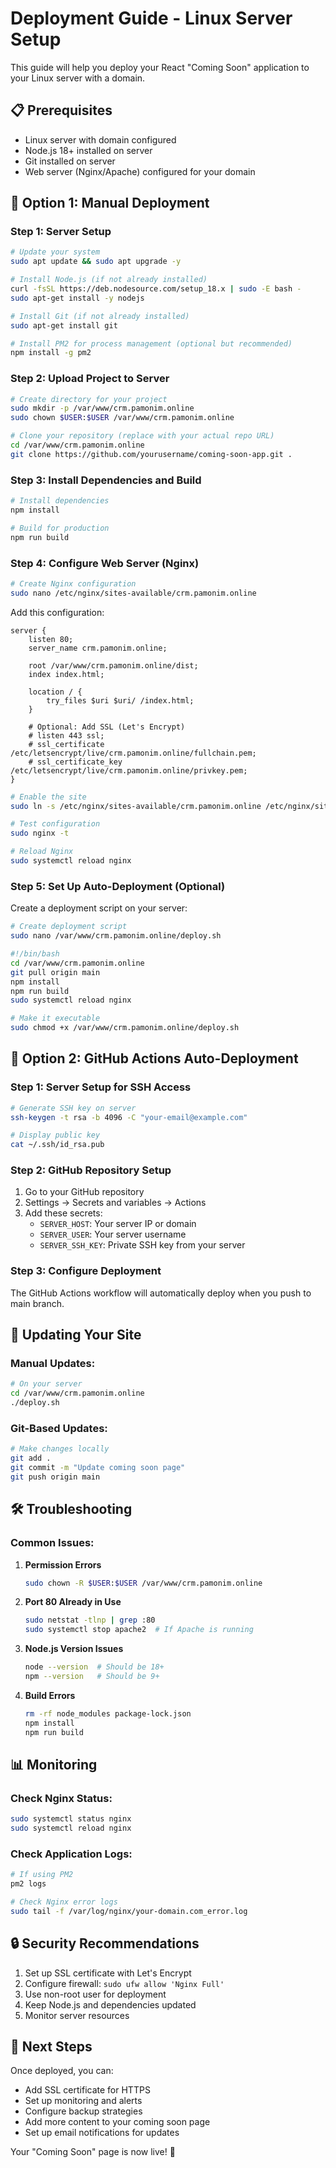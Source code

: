 # Deployment Guide - Linux Server Setup

This guide will help you deploy your React "Coming Soon" application to your Linux server with a domain.

## 📋 Prerequisites

- Linux server with domain configured
- Node.js 18+ installed on server
- Git installed on server
- Web server (Nginx/Apache) configured for your domain

## 🚀 Option 1: Manual Deployment

### Step 1: Server Setup
```bash
# Update your system
sudo apt update && sudo apt upgrade -y

# Install Node.js (if not already installed)
curl -fsSL https://deb.nodesource.com/setup_18.x | sudo -E bash -
sudo apt-get install -y nodejs

# Install Git (if not already installed)
sudo apt-get install git

# Install PM2 for process management (optional but recommended)
npm install -g pm2
```

### Step 2: Upload Project to Server
```bash
# Create directory for your project
sudo mkdir -p /var/www/crm.pamonim.online
sudo chown $USER:$USER /var/www/crm.pamonim.online

# Clone your repository (replace with your actual repo URL)
cd /var/www/crm.pamonim.online
git clone https://github.com/yourusername/coming-soon-app.git .
```

### Step 3: Install Dependencies and Build
```bash
# Install dependencies
npm install

# Build for production
npm run build
```

### Step 4: Configure Web Server (Nginx)
```bash
# Create Nginx configuration
sudo nano /etc/nginx/sites-available/crm.pamonim.online
```

Add this configuration:
```nginx
server {
    listen 80;
    server_name crm.pamonim.online;

    root /var/www/crm.pamonim.online/dist;
    index index.html;

    location / {
        try_files $uri $uri/ /index.html;
    }

    # Optional: Add SSL (Let's Encrypt)
    # listen 443 ssl;
    # ssl_certificate /etc/letsencrypt/live/crm.pamonim.online/fullchain.pem;
    # ssl_certificate_key /etc/letsencrypt/live/crm.pamonim.online/privkey.pem;
}
```

```bash
# Enable the site
sudo ln -s /etc/nginx/sites-available/crm.pamonim.online /etc/nginx/sites-enabled/

# Test configuration
sudo nginx -t

# Reload Nginx
sudo systemctl reload nginx
```

### Step 5: Set Up Auto-Deployment (Optional)
Create a deployment script on your server:
```bash
# Create deployment script
sudo nano /var/www/crm.pamonim.online/deploy.sh
```

```bash
#!/bin/bash
cd /var/www/crm.pamonim.online
git pull origin main
npm install
npm run build
sudo systemctl reload nginx
```

```bash
# Make it executable
sudo chmod +x /var/www/crm.pamonim.online/deploy.sh
```

## 🚀 Option 2: GitHub Actions Auto-Deployment

### Step 1: Server Setup for SSH Access
```bash
# Generate SSH key on server
ssh-keygen -t rsa -b 4096 -C "your-email@example.com"

# Display public key
cat ~/.ssh/id_rsa.pub
```

### Step 2: GitHub Repository Setup
1. Go to your GitHub repository
2. Settings → Secrets and variables → Actions
3. Add these secrets:
   - `SERVER_HOST`: Your server IP or domain
   - `SERVER_USER`: Your server username
   - `SERVER_SSH_KEY`: Private SSH key from your server

### Step 3: Configure Deployment
The GitHub Actions workflow will automatically deploy when you push to main branch.

## 🔄 Updating Your Site

### Manual Updates:
```bash
# On your server
cd /var/www/crm.pamonim.online
./deploy.sh
```

### Git-Based Updates:
```bash
# Make changes locally
git add .
git commit -m "Update coming soon page"
git push origin main
```

## 🛠️ Troubleshooting

### Common Issues:

1. **Permission Errors**
   ```bash
   sudo chown -R $USER:$USER /var/www/crm.pamonim.online
   ```

2. **Port 80 Already in Use**
   ```bash
   sudo netstat -tlnp | grep :80
   sudo systemctl stop apache2  # If Apache is running
   ```

3. **Node.js Version Issues**
   ```bash
   node --version  # Should be 18+
   npm --version   # Should be 9+
   ```

4. **Build Errors**
   ```bash
   rm -rf node_modules package-lock.json
   npm install
   npm run build
   ```

## 📊 Monitoring

### Check Nginx Status:
```bash
sudo systemctl status nginx
sudo systemctl reload nginx
```

### Check Application Logs:
```bash
# If using PM2
pm2 logs

# Check Nginx error logs
sudo tail -f /var/log/nginx/your-domain.com_error.log
```

## 🔒 Security Recommendations

1. Set up SSL certificate with Let's Encrypt
2. Configure firewall: `sudo ufw allow 'Nginx Full'`
3. Use non-root user for deployment
4. Keep Node.js and dependencies updated
5. Monitor server resources

## 🎉 Next Steps

Once deployed, you can:
- Add SSL certificate for HTTPS
- Set up monitoring and alerts
- Configure backup strategies
- Add more content to your coming soon page
- Set up email notifications for updates

Your "Coming Soon" page is now live! 🚀